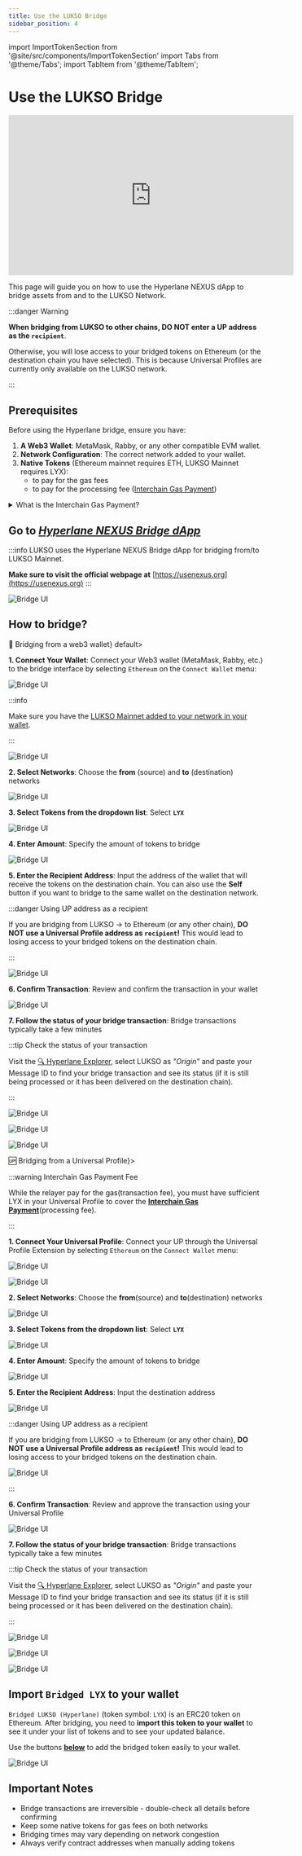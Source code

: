```yaml
---
title: Use the LUKSO Bridge
sidebar_position: 4
---
```


import ImportTokenSection from '@site/src/components/ImportTokenSection'
import Tabs from '@theme/Tabs';
import TabItem from '@theme/TabItem';

# Use the LUKSO Bridge

<div class="video-container">
<iframe width="560" height="315" src="https://www.youtube.com/embed/U_8Zlhk7aPU?si=Mc9Eo_2coY7LcNCm" title="YouTube video player" frameborder="0" allow="accelerometer; autoplay; clipboard-write; encrypted-media; gyroscope; picture-in-picture; web-share" referrerpolicy="strict-origin-when-cross-origin" allowfullscreen></iframe>
</div>

This page will guide you on how to use the Hyperlane NEXUS dApp to bridge assets from and to the LUKSO Network.

:::danger Warning

**When bridging from LUKSO to other chains, DO NOT enter a UP address as the `recipient`**.

Otherwise, you will lose access to your bridged tokens on Ethereum (or the destination chain you have selected). This is because Universal Profiles are currently only available on the LUKSO network.

:::

## Prerequisites

Before using the Hyperlane bridge, ensure you have:

1. **A Web3 Wallet**: MetaMask, Rabby, or any other compatible EVM wallet.
2. **Network Configuration**: The correct network added to your wallet.
3. **Native Tokens** (Ethereum mainnet requires ETH, LUKSO Mainnet requires LYX):
   - to pay for the gas fees
   - to pay for the processing fee ([Interchain Gas Payment](https://docs.hyperlane.xyz/docs/protocol/core/interchain-gas-payment#interchain-gas-payments))

<details>
  <summary>What is the Interchain Gas Payment?</summary>

When performing a bridge transaction, Hyperlane require users to pay a processing fee called an _“interchain gas payment”_ (IGP) in the form of native tokens.

These funds go directly to Hyperlane relayers that use them to pay for the gas fee when processing the final bridge transaction on the destination chain.

Users can see the IGP amount required to pay in the UI before confirming the bridge transaction.

Note that these fees are not accumulated by any specific parties. They are cross-chain bridging fee part of the Hyperlane cross-chain messaging protocol and solely used for processing bridge transactions.

</details>

## Go to [_Hyperlane NEXUS Bridge dApp_](https://usenexus.org/?origin=lukso&destination=ethereum&token=0xC210B2cB65ed3484892167F5e05F7ab496Ab0598)

:::info
LUKSO uses the Hyperlane NEXUS Bridge dApp for bridging from/to LUKSO Mainnet.

**Make sure to visit the official webpage at** [https://usenexus.org](https://usenexus.org)
:::

![Bridge UI](../../../static/img/general/how-to/use-lukso-bridge/bridge_home.png)

## How to bridge?

<Tabs>
  <TabItem value="eoa" label={<h3>👝 Bridging from a web3 wallet</h3>} default>

**1. Connect Your Wallet**: Connect your Web3 wallet (MetaMask, Rabby, etc.) to the bridge interface by selecting `Ethereum` on the `Connect Wallet` menu:

![Bridge UI](../../../static/img/general/how-to/use-lukso-bridge/connect-wallet.png)

:::info

Make sure you have the [LUKSO Mainnet added to your network in your wallet](/general/supported-wallets/wallet-support.md#is-there-a-faster-way).

:::

![Bridge UI](../../../static/img/general/how-to/use-lukso-bridge/bridge_connect_eoa.png)

**2. Select Networks**: Choose the **from** (source) and **to** (destination) networks

![Bridge UI](../../../static/img/general/how-to/use-lukso-bridge/eoa_from_to.png)

**3. Select Tokens from the dropdown list**: Select **`LYX`**

![Bridge UI](../../../static/img/general/how-to/use-lukso-bridge/eoa_token.png)

**4. Enter Amount**: Specify the amount of tokens to bridge

![Bridge UI](../../../static/img/general/how-to/use-lukso-bridge/eoa_amount.png)

**5. Enter the Recipient Address**: Input the address of the wallet that will receive the tokens on the destination chain. You can also use the <strong>Self</strong> button if you want to bridge to the same wallet on the destination network.

:::danger Using UP address as a recipient

If you are bridging from LUKSO -> to Ethereum (or any other chain), **DO NOT use a Universal Profile address as `recipient`!** This would lead to losing access to your bridged tokens on the destination chain.

:::

![Bridge UI](../../../static/img/general/how-to/use-lukso-bridge/eoa_destination.png)

**6. Confirm Transaction**: Review and confirm the transaction in your wallet

![Bridge UI](../../../static/img/general/how-to/use-lukso-bridge/eoa_send.png)

**7. Follow the status of your bridge transaction**: Bridge transactions typically take a few minutes

:::tip Check the status of your transaction

Visit the [🔍 Hyperlane Explorer](https://explorer.hyperlane.xyz/?origin=lukso), select LUKSO as _"Origin"_ and paste your Message ID to find your bridge transaction and see its status (if it is still being processed or it has been delivered on the destination chain).

:::

![Bridge UI](../../../static/img/general/how-to/use-lukso-bridge/eoa_message.png)

![Bridge UI](../../../static/img/general/how-to/use-lukso-bridge/hyperlane_explorer_message_id_field.png)

![Bridge UI](../../../static/img/general/how-to/use-lukso-bridge/hyperlane_explorer_bridge_tx_details.png)

  </TabItem>
  <TabItem value="up" label={<h3>🆙 Bridging from a Universal Profile</h3>}>

:::warning Interchain Gas Payment Fee

While the relayer pay for the gas(transaction fee), you must have sufficient LYX in your Universal Profile to cover the **[Interchain Gas Payment](#prerequisites)**(processing fee).

:::

**1. Connect Your Universal Profile**: Connect your UP through the Universal Profile Extension by selecting `Ethereum` on the `Connect Wallet` menu:

![Bridge UI](../../../static/img/general/how-to/use-lukso-bridge/connect-wallet.png)

![Bridge UI](../../../static/img/general/how-to/use-lukso-bridge/bridge_connect_up.png)

**2. Select Networks**: Choose the **from**(source) and **to**(destination) networks

![Bridge UI](../../../static/img/general/how-to/use-lukso-bridge/up_from_to.png)

**3. Select Tokens from the dropdown list**: Select **`LYX`**

![Bridge UI](../../../static/img/general/how-to/use-lukso-bridge/up_token.png)

**4. Enter Amount**: Specify the amount of tokens to bridge

![Bridge UI](../../../static/img/general/how-to/use-lukso-bridge/up_amount.png)

**5. Enter the Recipient Address**: Input the destination address

![Bridge UI](../../../static/img/general/how-to/use-lukso-bridge/up_destination.png)

:::danger Using UP address as a recipient

If you are bridging from LUKSO -> to Ethereum (or any other chain), **DO NOT use a Universal Profile address as `recipient`!** This would lead to losing access to your bridged tokens on the destination chain.

![Bridge UI](../../../static/img/general/how-to/use-lukso-bridge/up_destination_warning.png)

:::

**6. Confirm Transaction**: Review and approve the transaction using your Universal Profile

![Bridge UI](../../../static/img/general/how-to/use-lukso-bridge/up_send.png)

**7. Follow the status of your bridge transaction**: Bridge transactions typically take a few minutes

:::tip Check the status of your transaction

Visit the [🔍 Hyperlane Explorer](https://explorer.hyperlane.xyz/?origin=lukso), select LUKSO as _"Origin"_ and paste your Message ID to find your bridge transaction and see its status (if it is still being processed or it has been delivered on the destination chain).

:::

![Bridge UI](../../../static/img/general/how-to/use-lukso-bridge/eoa_message.png)

![Bridge UI](../../../static/img/general/how-to/use-lukso-bridge/hyperlane_explorer_message_id_field.png)

![Bridge UI](../../../static/img/general/how-to/use-lukso-bridge/hyperlane_explorer_bridge_tx_details.png)

  </TabItem>
</Tabs>

## Import `Bridged LYX` to your wallet

`Bridged LUKSO (Hyperlane)` (token symbol: `LYX`) is an ERC20 token on Ethereum. After bridging, you need to **import this token to your wallet** to see it under your list of tokens and to see your updated balance.

Use the buttons [**below**](#import-wlyx-to-wallet) to add the bridged token easily to your wallet.

<ImportTokenSection />

![Bridge UI](../../../static/img/general/how-to/use-lukso-bridge/import_token.gif)

## Important Notes

- Bridge transactions are irreversible - double-check all details before confirming
- Keep some native tokens for gas fees on both networks
- Bridging times may vary depending on network congestion
- Always verify contract addresses when manually adding tokens
